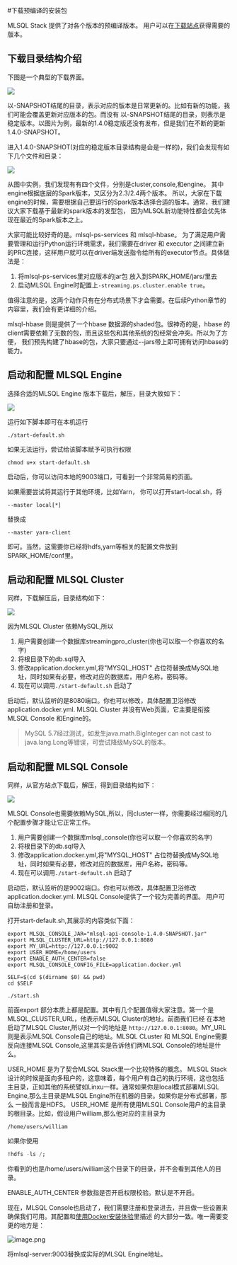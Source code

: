 #下载预编译的安装包

MLSQL Stack 提供了对各个版本的预编译版本。 用户可以在[下载站点](http://download.mlsql.tech)获得需要的版本。


## 下载目录结构介绍

下图是一个典型的下载界面。

![](http://docs.mlsql.tech/upload_images/WX20190818-110800@2x.png)

以-SNAPSHOT结尾的目录，表示对应的版本是日常更新的。比如有新的功能，我们可能会覆盖更新对应版本的包。而没有
以-SNAPSHOT结尾的目录，则表示是稳定版本。以图片为例，最新的1.4.0稳定版还没有发布，但是我们在不断的更新1.4.0-SNAPSHOT。

进入1.4.0-SNAPSHOT(对应的稳定版本目录结构是会是一样的)，我们会发现有如下几个文件和目录：

![](http://docs.mlsql.tech/upload_images/WX20190818-111503@2x.png)

从图中实例，我们发现有有四个文件，分别是cluster,console,和engine。 其中engine根据底层的Spark版本，又区分为2.3/2.4两个版本。
所以，大家在下载engine的时候，需要根据自己要运行的Spark版本选择合适的版本。通常，我们建议大家下载基于最新的spark版本的发型包，
因为MLSQL新功能特性都会优先体现在最近的Spark版本之上。

大家可能比较好奇的是。mlsql-ps-services 和 mlsql-hbase。 为了满足用户需要管理和运行Python运行环境需求，我们需要在driver 和 executor 
之间建立新的PRC连接，这样用户就可以在driver端发送指令给所有的executor节点。具体做法是：

1. 将mlsql-ps-services里对应版本的jar包 放入到SPARK_HOME/jars/里去
2. 启动MLSQL Engine时配置上`-streaming.ps.cluster.enable true`。

值得注意的是，这两个动作只有在分布式场景下才会需要。在后续Python章节的内容里，我们会有更详细的介绍。


mlsql-hbase 则是提供了一个hbase 数据源的shaded包。很神奇的是，hbase 的client需要依赖了无数的包，而且这些包和其他系统的包经常会冲突。所以为了方便，
我们预先构建了hbase的包，大家只要通过--jars带上即可拥有访问hbase的能力。

## 启动和配置 MLSQL Engine

选择合适的MLSQL Engine 版本下载后，解压，目录大致如下：

![](http://docs.mlsql.tech/upload_images/WX20190818-120157@2x.png)

运行如下脚本即可在本机运行

```
./start-default.sh
```

如果无法运行，尝试给该脚本赋予可执行权限

```
chmod u+x start-default.sh
```

启动后，你可以访问本地的9003端口，可看到一个非常简易的页面。

如果需要尝试将其运行于其他环境，比如Yarn， 你可以打开start-local.sh，将

```
--master local[*]
```
替换成

```
--master yarn-client

```

即可。当然，这需要你已经将hdfs,yarn等相关的配置文件放到SPARK_HOME/conf里。


## 启动和配置 MLSQL Cluster

同样，下载解压后，目录结构如下：

![](http://docs.mlsql.tech/upload_images/WX20190818-130445@2x.png)


因为MLSQL Cluster 依赖MySQL,所以

1. 用户需要创建一个数据库streamingpro_cluster(你也可以取一个你喜欢的名字)
2. 将根目录下的db.sql导入
3. 修改application.docker.yml,将"MYSQL_HOST" 占位符替换成MySQL地址，同时如果有必要，修改对应的数据库，用户名称，密码等。 
4. 现在可以调用`./start-default.sh` 启动了

启动后，默认监听的是8080端口。你也可以修改，具体配置卫浴修改application.docker.yml. MLSQL Cluster 并没有Web页面，它主要是衔接
MLSQL Console 和Engine的。

> MySQL 5.7经过测试，如发生java.math.BigInteger can not cast to java.lang.Long等错误，可尝试降级MySQL的版本。

## 启动和配置 MLSQL Console

同样，从官方站点下载后，解压，得到目录结构如下：

![](http://docs.mlsql.tech/upload_images/WX20190818-160123@2x.png)

MLSQL Console也需要依赖MySQL,所以，同cluster一样，你需要经过相同的几个配置步骤才能让它正常工作。

1. 用户需要创建一个数据库mlsql_console(你也可以取一个你喜欢的名字)
2. 将根目录下的db.sql导入
3. 修改application.docker.yml,将"MYSQL_HOST" 占位符替换成MySQL地址，同时如果有必要，修改对应的数据库，用户名称，密码等。 
4. 现在可以调用`./start-default.sh` 启动了

启动后，默认监听的是9002端口。你也可以修改，具体配置卫浴修改application.docker.yml. MLSQL Console提供了一个较为完善的界面。
用户可自助注册和登录。 

打开start-default.sh,其展示的内容类似下面：

```
export MLSQL_CONSOLE_JAR="mlsql-api-console-1.4.0-SNAPSHOT.jar"
export MLSQL_CLUSTER_URL=http://127.0.0.1:8080
export MY_URL=http://127.0.0.1:9002
export USER_HOME=/home/users
export ENABLE_AUTH_CENTER=false
export MLSQL_CONSOLE_CONFIG_FILE=application.docker.yml

SELF=$(cd $(dirname $0) && pwd)
cd $SELF

./start.sh
```

前面export 部分本质上都是配置。其中有几个配置值得大家注意。第一个是MLSQL_CLUSTER_URL，他表示MLSQL Cluster的地址。前面我们已经
在本地启动了MLSQL Cluster,所以对一个的地址是 `http://127.0.0.1:8080`。MY_URL 则是表示MLSQL Console自己的地址。MLSQL CLuster 和
MLSQL Engine需要反向连接MLSQL Console,这里其实是告诉他们两MLSQL Console的地址是什么。

USER_HOME 是为了契合MLSQL Stack里一个比较特殊的概念。 MLSQL Stack 设计的时候是面向多租户的，这意味着，每个用户有自己的执行环境，这也包括
主目录，正如其他的系统譬如Linxu一样。通常如果你是local模式部署MLSQL Engine,那么主目录是MLSQL Engine所在机器的目录。如果你是分布式部署，那么
一般而言是HDFS。 USER_HOME 是所有使用MLSQL Console用户的主目录的根目录。比如，假设用户william,那么他对应的主目录为

```
/home/users/william
```

如果你使用

```sql
!hdfs -ls /;
```

你看到的也是/home/users/william这个目录下的目录，并不会看到其他人的目录。

ENABLE_AUTH_CENTER 参数指是否开启权限校验。默认是不开启。

现在，MLSQL Console也启动了，我们需要注册和登录进去，并且做一些设置来确保我们可用。其配置和[使用Docker安装体验](installation/docker.md)里描述
的大部分一致。唯一需要变更的地方是：

![image.png](http://docs.mlsql.tech/upload_images/WX20190807-095834.png)

将mlsql-server:9003替换成实际的MLSQL Engine地址。 

 
                 
